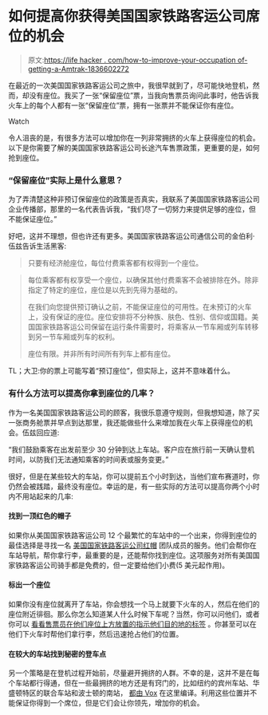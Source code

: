 # 如何提高你获得美国国家铁路客运公司席位的机会

> 原文:[https://life hacker . com/how-to-improve-your-occupation of-getting-a-Amtrak-1836602272](https://lifehacker.com/how-to-improve-your-chances-of-getting-a-seat-on-amtrak-1836602272)

在最近的一次美国国家铁路客运公司之旅中，我很早就到了，尽可能快地登机，然而，却没有座位。我买了一张“保留座位”票，当我向售票员询问此事时，他告诉我火车上的每个人都有一张“保留座位”票，拥有一张票并不能保证你有座位。

Watch

令人沮丧的是，有很多方法可以增加你在一列非常拥挤的火车上获得座位的机会。以下是你需要了解的美国国家铁路客运公司长途汽车售票政策，更重要的是，如何抢到座位。

### “保留座位”实际上是什么意思？

为了弄清楚这种非预订保留座位的政策是否真实，我联系了美国国家铁路客运公司企业传播部，那里的一名代表告诉我，“我们尽了一切努力来提供足够的座位，但不能保证座位。”

好吧，这并不理想，但也许还有更多。美国国家铁路客运公司通信公司的金伯利·伍兹告诉生活黑客:

> 只要有经济舱座位，每位付费乘客都有权得到一个座位。

> 每位乘客都有权享受一个座位，以确保其他付费乘客不会被排除在外。除非指定了特定的座位，座位是以先到先得为基础的。
> 
> 在我们向您提供预订确认之前，不能保证座位的可用性。在未预订的火车上，没有保证的座位。座位安排将不分种族、肤色、性别、信仰或国籍。美国国家铁路客运公司保留在运行条件需要时，将乘客从一节车厢或列车转移到另一节车厢或列车的权利。
> 
> 座位有限。并非所有时间所有列车上都有座位。

TL；大卫:你的票上可能写着“预订座位”，但实际上，这并不意味着什么。

### 有什么方法可以提高你拿到座位的几率？

作为一名美国国家铁路客运公司的顾客，我很乐意遵守规则，但我想知道，除了买一张商务舱票并早点到达那里，我还能做些什么来增加我在火车上获得座位的机会。伍兹回应道:

“我们鼓励乘客在出发前至少 30 分钟到达上车站。客户应在旅行前一天确认登机时间，以防我们无法通知乘客的时间表或服务变更。”

很好，但是在某些较大的车站，你可以提前五个小时到达，当他们宣布赛道时，你仍然会被践踏，最终没有座位。幸运的是，有一些实际的方法可以提高你两个小时内不用站起来的几率:

#### 找到一顶红色的帽子

如果你从美国国家铁路客运公司 12 个最繁忙的车站中的一个出来，你得到座位的最佳选择是寻找一名 [美国国家铁路客运公司红帽](http://blog.amtrak.com/2014/10/redcapsatyourservice/) 团队成员的服务。他们会帮你在车站导航，帮你拿行李，最重要的是，还能帮你找到座位。这项服务对所有美国国家铁路客运公司骑手都是免费的，但一定要给他们小费(5 美元起作用)。

#### 标出一个座位

如果你没有座位就离开了车站，你会想找一个马上就要下火车的人，然后在他们的座位附近徘徊。那么你怎么知道某人什么时候下车呢？当然，你可以问他们，或者你可以 [看看售票员在他们座位上方放置的指示他们目的地的标签](http://theforwardcabin.com/2015/08/12/how-to-get-the-best-coach-seat-on-amtrak/) 。你甚至可以在他们下火车时帮他们拿行李，然后迅速抢占他们的位置。

#### 在较大的车站找到秘密的登车点

另一个策略是在登机过程开始前，尽量避开拥挤的人群。不幸的是，这并不是在每个车站都行得通，但在一些最拥挤的地方还是有窍门的，比如纽约的宾州车站、华盛顿特区的联合车站和波士顿的南站， [都由 Vox](https://www.vox.com/2014/3/31/5563600/everything-you-need-to-know-about-boarding-an-amtrak-train) 在这里编译。利用这些位置并不能保证你得到一个席位，但是它们会让你领先，增加你的机会。